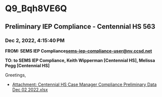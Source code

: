 # Q9_Bqh8VE6Q
## Preliminary IEP Compliance - Centennial HS 563
### Dec 2, 2022, 4:15:40 PM
**FROM: SEMS IEP Compliance<sems-iep-compliance-user@nv.ccsd.net>**

**TO: to SEMS IEP Compliance, Keith Wipperman [Centennial HS], Melissa Pegg [Centennial HS]**


Greetings, 





* [Attachment: Centennial HS Case Manager Compliance Preliminary Data Dec 02 2022.xlsx](Q9_Bqh8VE6Q-attachment-1.xlsx)

